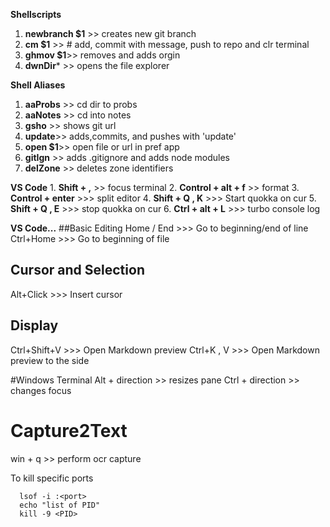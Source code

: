 **Shellscripts**

1.  **newbranch \$1** \>\> creates new git branch
2.  **cm \$1** \>\> \# add, commit with message, push to repo and clr
    terminal
3.  **ghmov \$1**\>\> removes and adds orgin
4.  **dwnDir**\* \>\> opens the file explorer

**Shell Aliases**

1.  **aaProbs** \>\> cd dir to probs
2.  **aaNotes** \>\> cd into notes
3.  **gsho** \>\> shows git url
4.  **update**\>\> adds,commits, and pushes with 'update'
5.  **open \$1**\>\> open file or url in pref app
6.  **gitIgn** \>\> adds .gitignore and adds node modules
7.  **delZone** \>\> deletes zone identifiers

**VS Code** 1. **Shift + ,** \>\> focus terminal 2. **Control + alt +
f** \>\> format 3. **Control + enter** \>\>\> split editor 4. **Shift +
Q , K** \>\>\> Start quokka on cur 5. **Shift + Q , E** \>\>\> stop
quokka on cur 6. **Ctrl + alt + L** \>\>\> turbo console log

**VS Code...** \#\#Basic Editing Home / End \>\>\> Go to beginning/end
of line Ctrl+Home \>\>\> Go to beginning of file

Cursor and Selection
--------------------

Alt+Click \>\>\> Insert cursor

Display
-------

Ctrl+Shift+V \>\>\> Open Markdown preview Ctrl+K , V \>\>\> Open
Markdown preview to the side

\#Windows Terminal Alt + direction \>\> resizes pane Ctrl + direction
\>\> changes focus

Capture2Text
============

win + q \>\> perform ocr capture

To kill specific ports

``` {.console}
  lsof -i :<port>
  echo "list of PID"
  kill -9 <PID>
```
